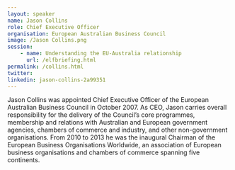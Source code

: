```yaml
---
layout: speaker
name: Jason Collins
role: Chief Executive Officer
organisation: European Australian Business Council
image: /Jason Collins.png
session:
    - name: Understanding the EU-Australia relationship
      url: /elfbriefing.html
permalink: /collins.html
twitter:
linkedin: jason-collins-2a99351
---
```

Jason Collins was appointed Chief Executive Officer of the European Australian Business Council in October 2007. As CEO, Jason carries overall responsibility for the delivery of the Council’s core programmes, membership and relations with Australian and European government agencies, chambers of commerce and industry, and other non-government organisations. From 2010 to 2013 he was the inaugural Chairman of the European Business Organisations Worldwide, an association of European business organisations and chambers of commerce spanning five continents.

